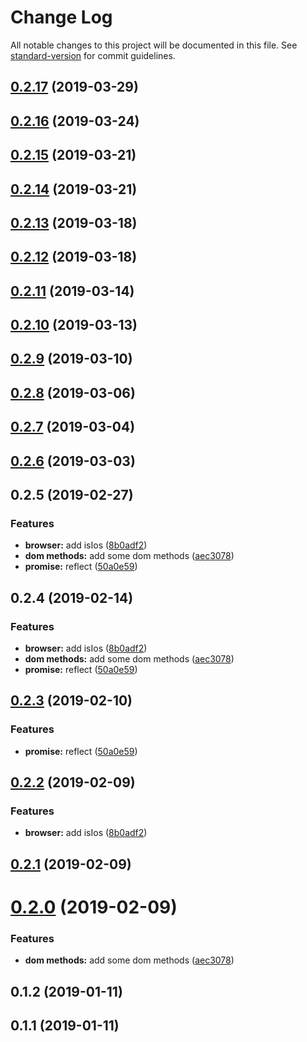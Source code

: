 # Change Log

All notable changes to this project will be documented in this file. See [standard-version](https://github.com/conventional-changelog/standard-version) for commit guidelines.

<a name="0.2.17"></a>
## [0.2.17](https://github.com/leafiy/buxton/compare/v0.2.16...v0.2.17) (2019-03-29)



<a name="0.2.16"></a>
## [0.2.16](https://github.com/leafiy/buxton/compare/v0.2.15...v0.2.16) (2019-03-24)



<a name="0.2.15"></a>
## [0.2.15](https://github.com/leafiy/buxton/compare/v0.2.13...v0.2.15) (2019-03-21)



<a name="0.2.14"></a>
## [0.2.14](https://github.com/leafiy/buxton/compare/v0.2.11...v0.2.14) (2019-03-21)



<a name="0.2.13"></a>
## [0.2.13](https://github.com/leafiy/buxton/compare/v0.2.12...v0.2.13) (2019-03-18)



<a name="0.2.12"></a>
## [0.2.12](https://github.com/leafiy/buxton/compare/v0.2.9...v0.2.12) (2019-03-18)



<a name="0.2.11"></a>
## [0.2.11](https://github.com/leafiy/buxton/compare/v0.2.10...v0.2.11) (2019-03-14)



<a name="0.2.10"></a>
## [0.2.10](https://github.com/leafiy/buxton/compare/v0.2.9...v0.2.10) (2019-03-13)



<a name="0.2.9"></a>
## [0.2.9](https://github.com/leafiy/buxton/compare/v0.2.8...v0.2.9) (2019-03-10)



<a name="0.2.8"></a>
## [0.2.8](https://github.com/leafiy/buxton/compare/v0.2.7...v0.2.8) (2019-03-06)



<a name="0.2.7"></a>
## [0.2.7](https://github.com/leafiy/buxton/compare/v0.2.6...v0.2.7) (2019-03-04)



<a name="0.2.6"></a>
## [0.2.6](https://github.com/leafiy/buxton/compare/v0.2.5...v0.2.6) (2019-03-03)



<a name="0.2.5"></a>
## 0.2.5 (2019-02-27)


### Features

* **browser:** add isIos ([8b0adf2](https://github.com/leafiy/buxton/commit/8b0adf2))
* **dom methods:** add some dom methods ([aec3078](https://github.com/leafiy/buxton/commit/aec3078))
* **promise:** reflect ([50a0e59](https://github.com/leafiy/buxton/commit/50a0e59))



<a name="0.2.4"></a>
## 0.2.4 (2019-02-14)


### Features

* **browser:** add isIos ([8b0adf2](https://github.com/leafiy/buxton/commit/8b0adf2))
* **dom methods:** add some dom methods ([aec3078](https://github.com/leafiy/buxton/commit/aec3078))
* **promise:** reflect ([50a0e59](https://github.com/leafiy/buxton/commit/50a0e59))



<a name="0.2.3"></a>
## [0.2.3](https://github.com/leafiy/buxton/compare/v0.2.2...v0.2.3) (2019-02-10)


### Features

* **promise:** reflect ([50a0e59](https://github.com/leafiy/buxton/commit/50a0e59))



<a name="0.2.2"></a>
## [0.2.2](https://github.com/leafiy/buxton/compare/v0.2.1...v0.2.2) (2019-02-09)


### Features

* **browser:** add isIos ([8b0adf2](https://github.com/leafiy/buxton/commit/8b0adf2))



<a name="0.2.1"></a>
## [0.2.1](https://github.com/leafiy/js-utils/compare/v0.2.0...v0.2.1) (2019-02-09)



<a name="0.2.0"></a>
# [0.2.0](https://github.com/leafiy/js-utils/compare/v0.1.2...v0.2.0) (2019-02-09)


### Features

* **dom methods:** add some dom methods ([aec3078](https://github.com/leafiy/js-utils/commit/aec3078))



<a name="0.1.2"></a>
## 0.1.2 (2019-01-11)



<a name="0.1.1"></a>
## 0.1.1 (2019-01-11)
